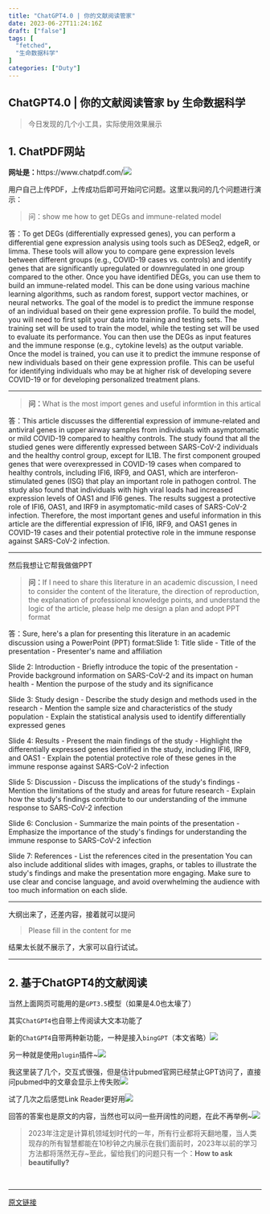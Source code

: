 ```yaml
---
title: "ChatGPT4.0 | 你的文献阅读管家"
date: 2023-06-27T11:24:16Z
draft: ["false"]
tags: [
  "fetched",
  "生命数据科学"
]
categories: ["Duty"]
---
```

ChatGPT4.0 | 你的文献阅读管家 by 生命数据科学
------
<div><section><mp-common-profile data-pluginname="mpprofile" data-id="Mzk0MDI4MjM4NQ==" data-headimg="http://mmbiz.qpic.cn/mmbiz_png/Nf8QqUlJukMmaCXNABdtSPicSfZU9GMyI6PHia3Gqfy5DNMias3VicXY8Gh70vu1gibxsObqoGRRHYtJLKX6WbyeeNw/0?wx_fmt=png" data-nickname="生命数据科学" data-alias="Data_Research" data-signature="科研是天马行空的想象和脚踏实地的认真！" data-from="0" data-is_biz_ban="0"></mp-common-profile></section><section data-tool="markdown编辑器" data-website="https://markdown.com.cn/editor"><blockquote data-tool="markdown.com.cn编辑器"><p>今日发现的几个小工具，实际使用效果展示</p></blockquote><h2 data-tool="markdown.com.cn编辑器"><span></span>1. ChatPDF网站</h2><p data-tool="markdown.com.cn编辑器"><strong>网址是：</strong>https://www.chatpdf.com/<img data-ratio="0.45925925925925926" data-src="https://mmbiz.qpic.cn/sz_mmbiz_png/Nf8QqUlJukOaCkH8XpibpDMzCib1lvic46ztUAgI7LxjbCbibYzqRS2P5viblymvGcQozTy5NVdKwnsyMaFBdficSACQ/640?wx_fmt=png" data-type="png" data-w="1080" src="https://mmbiz.qpic.cn/sz_mmbiz_png/Nf8QqUlJukOaCkH8XpibpDMzCib1lvic46ztUAgI7LxjbCbibYzqRS2P5viblymvGcQozTy5NVdKwnsyMaFBdficSACQ/640?wx_fmt=png"></p><p data-tool="markdown.com.cn编辑器">用户自己上传PDF，上传成功后即可开始问它问题。这里以我问的几个问题进行演示：</p><blockquote data-tool="markdown.com.cn编辑器"><p>问：show me how to get DEGs and immune-related model</p></blockquote><p data-tool="markdown.com.cn编辑器">答：To get DEGs (differentially expressed genes), you can perform a differential gene expression analysis using tools such as DESeq2, edgeR, or limma. These tools will allow you to compare gene expression levels between different groups (e.g., COVID-19 cases vs. controls) and identify genes that are significantly upregulated or downregulated in one group compared to the other. Once you have identified DEGs, you can use them to build an immune-related model. This can be done using various machine learning algorithms, such as random forest, support vector machines, or neural networks. The goal of the model is to predict the immune response of an individual based on their gene expression profile. To build the model, you will need to first split your data into training and testing sets. The training set will be used to train the model, while the testing set will be used to evaluate its performance. You can then use the DEGs as input features and the immune response (e.g., cytokine levels) as the output variable. Once the model is trained, you can use it to predict the immune response of new individuals based on their gene expression profile. This can be useful for identifying individuals who may be at higher risk of developing severe COVID-19 or for developing personalized treatment plans.</p><hr data-tool="markdown.com.cn编辑器"><blockquote data-tool="markdown.com.cn编辑器"><p><strong>问：</strong>What is the most import genes and useful informtion in this artical</p></blockquote><p data-tool="markdown.com.cn编辑器">答：This article discusses the differential expression of immune-related and antiviral genes in upper airway samples from individuals with asymptomatic or mild COVID-19 compared to healthy controls. The study found that all the studied genes were differently expressed between SARS-CoV-2 individuals and the healthy control group, except for IL1B. The first component grouped genes that were overexpressed in COVID-19 cases when compared to healthy controls, including IFI6, IRF9, and OAS1, which are interferon-stimulated genes (ISG) that play an important role in pathogen control. The study also found that individuals with high viral loads had increased expression levels of OAS1 and IFI6 genes. The results suggest a protective role of IFI6, OAS1, and IRF9 in asymptomatic-mild cases of SARS-CoV-2 infection. Therefore, the most important genes and useful information in this article are the differential expression of IFI6, IRF9, and OAS1 genes in COVID-19 cases and their potential protective role in the immune response against SARS-CoV-2 infection.</p><hr data-tool="markdown.com.cn编辑器"><p data-tool="markdown.com.cn编辑器">然后我想让它帮我做做PPT</p><blockquote data-tool="markdown.com.cn编辑器"><p><strong>问：</strong>If I need to share this literature in an academic discussion, I need to consider the content of the literature, the direction of reproduction, the explanation of professional knowledge points, and understand the logic of the article, please help me design a plan and adopt PPT format</p></blockquote><p data-tool="markdown.com.cn编辑器">答：Sure, here's a plan for presenting this literature in an academic discussion using a PowerPoint (PPT) format:Slide 1: Title slide - Title of the presentation - Presenter's name and affiliation</p><p data-tool="markdown.com.cn编辑器">Slide 2: Introduction - Briefly introduce the topic of the presentation - Provide background information on SARS-CoV-2 and its impact on human health - Mention the purpose of the study and its significance</p><p data-tool="markdown.com.cn编辑器">Slide 3: Study design - Describe the study design and methods used in the research - Mention the sample size and characteristics of the study population - Explain the statistical analysis used to identify differentially expressed genes</p><p data-tool="markdown.com.cn编辑器">Slide 4: Results - Present the main findings of the study - Highlight the differentially expressed genes identified in the study, including IFI6, IRF9, and OAS1 - Explain the potential protective role of these genes in the immune response against SARS-CoV-2 infection</p><p data-tool="markdown.com.cn编辑器">Slide 5: Discussion - Discuss the implications of the study's findings - Mention the limitations of the study and areas for future research - Explain how the study's findings contribute to our understanding of the immune response to SARS-CoV-2 infection</p><p data-tool="markdown.com.cn编辑器">Slide 6: Conclusion - Summarize the main points of the presentation - Emphasize the importance of the study's findings for understanding the immune response to SARS-CoV-2 infection</p><p data-tool="markdown.com.cn编辑器">Slide 7: References - List the references cited in the presentation You can also include additional slides with images, graphs, or tables to illustrate the study's findings and make the presentation more engaging. Make sure to use clear and concise language, and avoid overwhelming the audience with too much information on each slide.</p><hr data-tool="markdown.com.cn编辑器"><p data-tool="markdown.com.cn编辑器">大纲出来了，还差内容，接着就可以提问</p><blockquote data-tool="markdown.com.cn编辑器"><p>Please fill in the content for me</p></blockquote><p data-tool="markdown.com.cn编辑器">结果太长就不展示了，大家可以自行试试。</p><hr><h2 data-tool="markdown.com.cn编辑器"><span></span>2. 基于ChatGPT4的文献阅读</h2><p data-tool="markdown.com.cn编辑器">当然上面网页可能用的是<code>GPT3.5</code>模型（如果是4.0也太壕了）</p><p data-tool="markdown.com.cn编辑器">其实<code>ChatGPT4</code>也自带上传阅读大文本功能了</p><p data-tool="markdown.com.cn编辑器">新的<code>ChatGPT4</code>自带两种新功能，一种是接入<code>bingGPT</code>（本文省略）<img data-ratio="1.1237263464337701" data-src="https://mmbiz.qpic.cn/sz_mmbiz_png/Nf8QqUlJukOaCkH8XpibpDMzCib1lvic46zicDGWO0C49dVYFWdbl1BQr44YxX5ITsTJW3fRokGrLDtqdPJladK86w/640?wx_fmt=png" data-type="png" data-w="687" src="https://mmbiz.qpic.cn/sz_mmbiz_png/Nf8QqUlJukOaCkH8XpibpDMzCib1lvic46zicDGWO0C49dVYFWdbl1BQr44YxX5ITsTJW3fRokGrLDtqdPJladK86w/640?wx_fmt=png"></p><p data-tool="markdown.com.cn编辑器">另一种就是使用<code>plugin</code>插件~<img data-ratio="0.4962962962962963" data-src="https://mmbiz.qpic.cn/sz_mmbiz_png/Nf8QqUlJukOaCkH8XpibpDMzCib1lvic46zMtaEh03cqFahicUkVpBulFe3sREicYVNwj0NeKAQO5Amos9IMBNL71Pg/640?wx_fmt=png" data-type="png" data-w="1080" src="https://mmbiz.qpic.cn/sz_mmbiz_png/Nf8QqUlJukOaCkH8XpibpDMzCib1lvic46zMtaEh03cqFahicUkVpBulFe3sREicYVNwj0NeKAQO5Amos9IMBNL71Pg/640?wx_fmt=png"></p><p data-tool="markdown.com.cn编辑器">我这里装了几个，交互式很强，但是估计pubmed官网已经禁止GPT访问了，直接问pubmed中的文章会显示上传失败<img data-ratio="0.8416666666666667" data-src="https://mmbiz.qpic.cn/sz_mmbiz_png/Nf8QqUlJukOaCkH8XpibpDMzCib1lvic46z5clfHrCmdEbcukA6gK7W8g4dwnooMpCBeae8zPH9TJUPj1NleAvOQQ/640?wx_fmt=png" data-type="png" data-w="1080" src="https://mmbiz.qpic.cn/sz_mmbiz_png/Nf8QqUlJukOaCkH8XpibpDMzCib1lvic46z5clfHrCmdEbcukA6gK7W8g4dwnooMpCBeae8zPH9TJUPj1NleAvOQQ/640?wx_fmt=png"></p><p data-tool="markdown.com.cn编辑器">试了几次之后感觉Link Reader更好用<img data-ratio="5.275925925925926" data-src="https://mmbiz.qpic.cn/sz_mmbiz_png/Nf8QqUlJukOaCkH8XpibpDMzCib1lvic46zb4q3TtF72iaSTUCOKzseh0Gs3SA5L7WDyaQn5xkOvYibanentnjEx1yw/640?wx_fmt=png" data-type="png" data-w="1080" src="https://mmbiz.qpic.cn/sz_mmbiz_png/Nf8QqUlJukOaCkH8XpibpDMzCib1lvic46zb4q3TtF72iaSTUCOKzseh0Gs3SA5L7WDyaQn5xkOvYibanentnjEx1yw/640?wx_fmt=png"></p><p data-tool="markdown.com.cn编辑器">回答的答案也是原文的内容，当然也可以问一些开阔性的问题，在此不再举例~<img data-ratio="0.48148148148148145" data-src="https://mmbiz.qpic.cn/sz_mmbiz_png/Nf8QqUlJukOaCkH8XpibpDMzCib1lvic46zjxteBe7VtSvFgJVn3vEbtWIJtgCz1rUoQ3hHHa7TOxO6nRk81Z5Jtw/640?wx_fmt=png" data-type="png" data-w="1080" src="https://mmbiz.qpic.cn/sz_mmbiz_png/Nf8QqUlJukOaCkH8XpibpDMzCib1lvic46zjxteBe7VtSvFgJVn3vEbtWIJtgCz1rUoQ3hHHa7TOxO6nRk81Z5Jtw/640?wx_fmt=png"></p><blockquote data-tool="markdown.com.cn编辑器"><p>2023年注定是计算机领域划时代的一年，所有行业都将天翻地覆，当人类现存的所有智慧都能在10秒钟之内展示在我们面前时，2023年以前的学习方法都将荡然无存~至此，留给我们的问题只有一个：<strong>How to ask beautifully?</strong></p></blockquote></section><p><br></p><p><mp-style-type data-value="3"></mp-style-type></p></div>  
<hr>
<a href="https://mp.weixin.qq.com/s/RABfZ3-nr5_5wdithvMWDA",target="_blank" rel="noopener noreferrer">原文链接</a>
